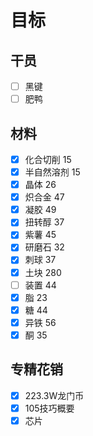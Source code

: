# 目标
## 干员
 
- [ ] 黑键
- [ ] 肥鸭

## 材料
- [x] 化合切削 15
- [x] 半自然溶剂 15
- [x] 晶体 26
- [x] 炽合金 47
- [x] 凝胶 49
- [x] 扭转醇 37
- [x] 紫薯 45
- [x] 研磨石 32
- [x] 刺球 37
- [x] 土块 280
- [ ] 装置 44
- [x] 脂 23 
- [x] 糖 44
- [x] 异铁 56
- [x] 酮 35

## 专精花销
- [x] 223.3W龙门币
- [x] 105技巧概要
- [x] 芯片
